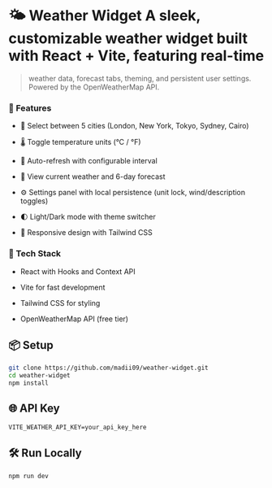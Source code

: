 # 🌤️ Weather Widget A sleek, customizable weather widget built with React + Vite, featuring real-time

> weather data, forecast tabs, theming, and persistent user settings. Powered by the OpenWeatherMap
> API.

### 🚀 Features

- 🌆 Select between 5 cities (London, New York, Tokyo, Sydney, Cairo)

- 🌡️ Toggle temperature units (°C / °F)

- 🔄 Auto-refresh with configurable interval

- 📅 View current weather and 6-day forecast

- ⚙️ Settings panel with local persistence (unit lock, wind/description toggles)

- 🌓 Light/Dark mode with theme switcher

- 🎨 Responsive design with Tailwind CSS

### 🔧 Tech Stack

- React with Hooks and Context API

- Vite for fast development

- Tailwind CSS for styling

- OpenWeatherMap API (free tier)

## 📦 Setup

```bash
git clone https://github.com/madii09/weather-widget.git
cd weather-widget
npm install
```

## 🌐 API Key

```
VITE_WEATHER_API_KEY=your_api_key_here
```

## 🛠️ Run Locally

```bash
npm run dev
```
